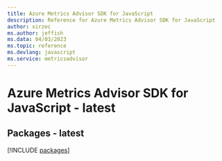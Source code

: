 ```yaml
---
title: Azure Metrics Advisor SDK for JavaScript
description: Reference for Azure Metrics Advisor SDK for JavaScript
author: xirzec
ms.author: jeffish
ms.data: 04/03/2023
ms.topic: reference
ms.devlang: javascript
ms.service: metricsadvisor
---
```

# Azure Metrics Advisor SDK for JavaScript - latest
## Packages - latest
[!INCLUDE [packages](metrics-advisor-index.md)]
